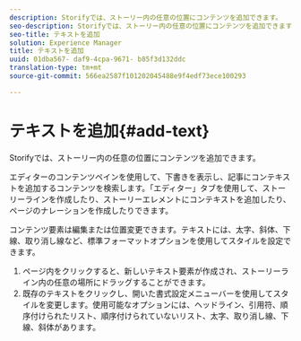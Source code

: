 ```yaml
---
description: Storifyでは、ストーリー内の任意の位置にコンテンツを追加できます。
seo-description: Storifyでは、ストーリー内の任意の位置にコンテンツを追加できます。
seo-title: テキストを追加
solution: Experience Manager
title: テキストを追加
uuid: 01dba567- daf9-4cpa-9671- b85f3d132ddc
translation-type: tm+mt
source-git-commit: 566ea2587f101202045488e9f4edf73ece100293

---
```



# テキストを追加{#add-text}

Storifyでは、ストーリー内の任意の位置にコンテンツを追加できます。

エディターのコンテンツペインを使用して、下書きを表示し、記事にコンテキストを追加するコンテンツを検索します。「エディター」タブを使用して、ストーリーラインを作成したり、ストーリーエレメントにコンテキストを追加したり、ページのナレーションを作成したりできます。

コンテンツ要素は編集または位置変更できます。テキストには、太字、斜体、下線、取り消し線など、標準フォーマットオプションを使用してスタイルを設定できます。

1. ページ内をクリックすると、新しいテキスト要素が作成され、ストーリーライン内の任意の場所にドラッグすることができます。
1. 既存のテキストをクリックし、開いた書式設定メニューバーを使用してスタイルを変更します。使用可能なオプションには、ヘッドライン、引用符、順序付けられたリスト、順序付けられていないリスト、太字、取り消し線、下線、斜体があります。
